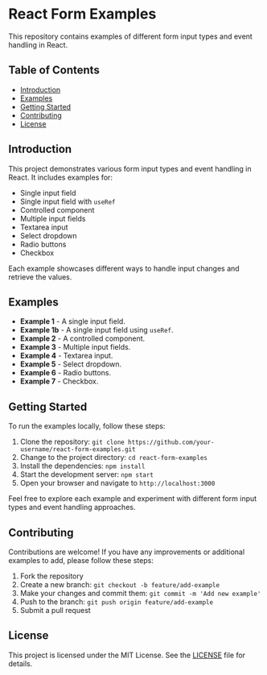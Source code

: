 # React Form Examples

This repository contains examples of different form input types and event handling in React.

## Table of Contents

- [Introduction](#introduction)
- [Examples](#examples)
- [Getting Started](#getting-started)
- [Contributing](#contributing)
- [License](#license)

## Introduction

This project demonstrates various form input types and event handling in React. It includes examples for:

- Single input field
- Single input field with `useRef`
- Controlled component
- Multiple input fields
- Textarea input
- Select dropdown
- Radio buttons
- Checkbox

Each example showcases different ways to handle input changes and retrieve the values.

## Examples

- **Example 1** - A single input field.
- **Example 1b** - A single input field using `useRef`.
- **Example 2** - A controlled component.
- **Example 3** - Multiple input fields.
- **Example 4** - Textarea input.
- **Example 5** - Select dropdown.
- **Example 6** - Radio buttons.
- **Example 7** - Checkbox.

## Getting Started

To run the examples locally, follow these steps:

1. Clone the repository: `git clone https://github.com/your-username/react-form-examples.git`
2. Change to the project directory: `cd react-form-examples`
3. Install the dependencies: `npm install`
4. Start the development server: `npm start`
5. Open your browser and navigate to `http://localhost:3000`

Feel free to explore each example and experiment with different form input types and event handling approaches.

## Contributing

Contributions are welcome! If you have any improvements or additional examples to add, please follow these steps:

1. Fork the repository
2. Create a new branch: `git checkout -b feature/add-example`
3. Make your changes and commit them: `git commit -m 'Add new example'`
4. Push to the branch: `git push origin feature/add-example`
5. Submit a pull request

## License

This project is licensed under the MIT License. See the [LICENSE](LICENSE) file for details.
